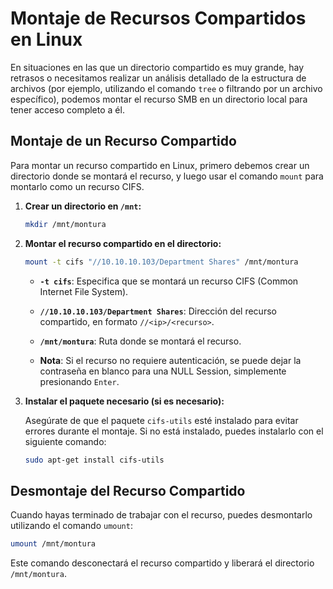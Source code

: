 # Montaje de Recursos Compartidos en Linux

En situaciones en las que un directorio compartido es muy grande, hay retrasos o necesitamos realizar un análisis detallado de la estructura de archivos (por ejemplo, utilizando el comando `tree` o filtrando por un archivo específico), podemos montar el recurso SMB en un directorio local para tener acceso completo a él.

## Montaje de un Recurso Compartido

Para montar un recurso compartido en Linux, primero debemos crear un directorio donde se montará el recurso, y luego usar el comando `mount` para montarlo como un recurso CIFS.

1. **Crear un directorio en `/mnt`:**

   ```bash
   mkdir /mnt/montura
   ```

2. **Montar el recurso compartido en el directorio:**

   ```bash
   mount -t cifs "//10.10.10.103/Department Shares" /mnt/montura
   ```

   - **`-t cifs`**: Especifica que se montará un recurso CIFS (Common Internet File System).
   - **`//10.10.10.103/Department Shares`**: Dirección del recurso compartido, en formato `//<ip>/<recurso>`.
   - **`/mnt/montura`**: Ruta donde se montará el recurso.

   - **Nota**: Si el recurso no requiere autenticación, se puede dejar la contraseña en blanco para una NULL Session, simplemente presionando `Enter`.

3. **Instalar el paquete necesario (si es necesario):**

   Asegúrate de que el paquete `cifs-utils` esté instalado para evitar errores durante el montaje. Si no está instalado, puedes instalarlo con el siguiente comando:

   ```bash
   sudo apt-get install cifs-utils
   ```

## Desmontaje del Recurso Compartido

Cuando hayas terminado de trabajar con el recurso, puedes desmontarlo utilizando el comando `umount`:

```bash
umount /mnt/montura
```

Este comando desconectará el recurso compartido y liberará el directorio `/mnt/montura`.
